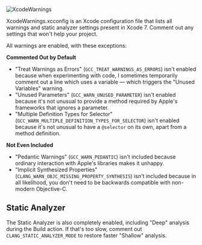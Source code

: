 ![XcodeWarnings](http://qualitycoding.org/jrwp/wp-content/uploads/2016/01/XcodeWarnings@2x.png)

XcodeWarnings.xcconfig is an Xcode configuration file that lists all warnings and static analyzer
settings present in Xcode 7. Comment out any settings that won't help your project.

All warnings are enabled, with these exceptions:

**Commented Out by Default**

- "Treat Warnings as Errors" (`GCC_TREAT_WARNINGS_AS_ERRORS`) isn't enabled because when
  experimenting with code, I sometimes temporarily comment out a line which uses a variable — which
  triggers the "Unused Variables" warning.
- "Unused Parameters" (`GCC_WARN_UNUSED_PARAMETER`) isn't enabled because it's not unusual to
  provide a method required by Apple's frameworks that ignores a parameter.
- "Multiple Definition Types for Selector" (`GCC_WARN_MULTIPLE_DEFINITION_TYPES_FOR_SELECTOR`) isn't
  enabled because it's not unusual to have a `@selector` on its own, apart from a method definition.

**Not Even Included**

- "Pedantic Warnings" (`GCC_WARN_PEDANTIC`) isn't included because ordinary interaction with Apple's
  libraries makes it unhappy.
- "Implicit Synthesized Properties" (`CLANG_WARN_OBJC_MISSING_PROPERTY_SYNTHESIS`) isn't included
  because in all likelihood, you don't need to be backwards compatible with non-modern Objective-C.

Static Analyzer
---------------

The Static Analyzer is also completely enabled, including "Deep" analysis during the Build action.
If that's too slow, comment out `CLANG_STATIC_ANALYZER_MODE` to restore faster "Shallow" analysis.
